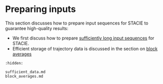 # Preparing inputs

This section discusses how to prepare input sequences for STACIE
to guarantee high-quality results:

- We first discuss how to prepare [sufficiently long input sequences](sufficient_data.md)
  for STACIE.
- Efficient storage of trajectory data is discussed in the section on [block averages](block_averages.md)

```{toctree}
:hidden:

sufficient_data.md
block_averages.md
```
